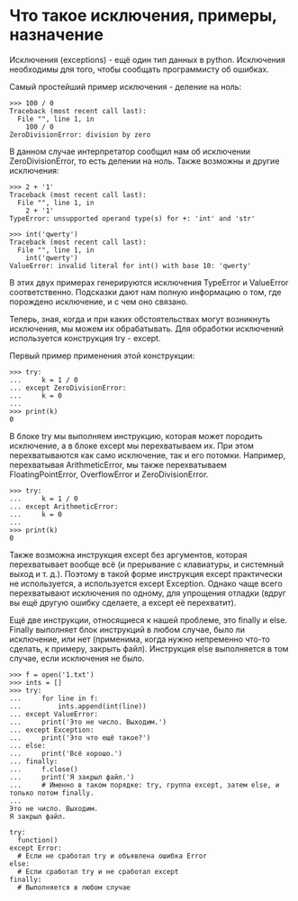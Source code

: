 # Что такое исключения, примеры, назначение

Исключения (exceptions) - ещё один тип данных в python. Исключения необходимы для того, чтобы сообщать программисту об ошибках.

Самый простейший пример исключения - деление на ноль:

```
>>> 100 / 0
Traceback (most recent call last):
  File "", line 1, in
    100 / 0
ZeroDivisionError: division by zero
```
В данном случае интерпретатор сообщил нам об исключении ZeroDivisionError, то есть делении на ноль. Также возможны и другие исключения:
```
>>> 2 + '1'
Traceback (most recent call last):
  File "", line 1, in
    2 + '1'
TypeError: unsupported operand type(s) for +: 'int' and 'str'

>>> int('qwerty')
Traceback (most recent call last):
  File "", line 1, in
    int('qwerty')
ValueError: invalid literal for int() with base 10: 'qwerty'
```
В этих двух примерах генерируются исключения TypeError и ValueError соответственно. Подсказки дают нам полную информацию о том, где порождено исключение, и с чем оно связано.

Теперь, зная, когда и при каких обстоятельствах могут возникнуть исключения, мы можем их обрабатывать. Для обработки исключений используется конструкция try - except.

Первый пример применения этой конструкции:
```
>>> try:
...     k = 1 / 0
... except ZeroDivisionError:
...     k = 0
...
>>> print(k)
0
```
В блоке try мы выполняем инструкцию, которая может породить исключение, а в блоке except мы перехватываем их. При этом перехватываются как само исключение, так и его потомки. Например, перехватывая ArithmeticError, мы также перехватываем FloatingPointError, OverflowError и ZeroDivisionError.

```
>>> try:
...     k = 1 / 0
... except ArithmeticError:
...     k = 0
...
>>> print(k)
0
```
Также возможна инструкция except без аргументов, которая перехватывает вообще всё (и прерывание с клавиатуры, и системный выход и т. д.). Поэтому в такой форме инструкция except практически не используется, а используется except Exception. Однако чаще всего перехватывают исключения по одному, для упрощения отладки (вдруг вы ещё другую ошибку сделаете, а except её перехватит).

Ещё две инструкции, относящиеся к нашей проблеме, это finally и else. Finally выполняет блок инструкций в любом случае, было ли исключение, или нет (применима, когда нужно непременно что-то сделать, к примеру, закрыть файл). Инструкция else выполняется в том случае, если исключения не было.
```
>>> f = open('1.txt')
>>> ints = []
>>> try:
...     for line in f:
...         ints.append(int(line))
... except ValueError:
...     print('Это не число. Выходим.')
... except Exception:
...     print('Это что ещё такое?')
... else:
...     print('Всё хорошо.')
... finally:
...     f.close()
...     print('Я закрыл файл.')
...     # Именно в таком порядке: try, группа except, затем else, и только потом finally.
...
Это не число. Выходим.
Я закрыл файл.
```


```
try: 
  function()
except Error:
  # Если не сработал try и объявлена ошибка Error
else:
  # Если сработал try и не сработал except
finally:
  # Выполняется в любом случае
```